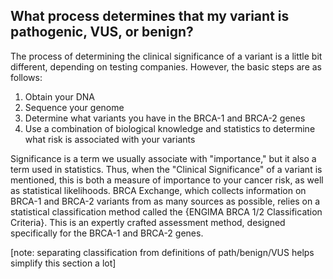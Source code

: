 ## What process determines that my variant is pathogenic, VUS, or benign?

The process of determining the clinical significance of a variant is a little bit different, depending on testing companies. However, the basic steps are as follows:

1. Obtain your DNA
2. Sequence your genome
3. Determine what variants you have in the BRCA-1 and BRCA-2 genes
4. Use a combination of biological knowledge and statistics to determine what risk is associated with your variants

Significance is a term we usually associate with "importance," but it also a term used in statistics. Thus, when the "Clinical Significance" of a variant is mentioned, this is both a measure of importance to your cancer risk, as well as statistical likelihoods. BRCA Exchange, which collects information on BRCA-1 and BRCA-2 variants from as many sources as possible, relies on a statistical classification method called the {ENGIMA BRCA 1/2 Classification Criteria}. This is an expertly crafted assessment method, designed specifically for the BRCA-1 and BRCA-2 genes.

\[note: separating classification from definitions of path/benign/VUS helps simplify this section a lot\]

